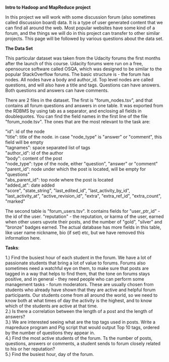 **Intro to Hadoop and MapReduce project**

In this project we will work with some discussion forum (also sometimes called discussion board) data. It is a type of user generated content that we can find all around the web. Most popular websites have some kind of a forum, and the things we will do in this project can transfer to other similar projects. This page will be followed by various questions about the data set. 

**The Data Set**

This particular dataset was taken from the Udacity forums the first months after the launch of this course. Udacity forums were run on a free, opensource software called OSQA, which was designed to be similar to the popular StackOverflow forums. The basic structure is - the forum has nodes. All nodes have a body and author_id. Top level nodes are called questions, and will also have a title and tags. Questions can have answers. Both questions and answers can have comments.


There are 2 files in the dataset. The first is "forum_nodes.tsv", and that contains all forum questions and answers in one table. It was exported from the RDBMS by using tab as a separator, and enclosing all fields in doublequotes.  You can find the field names in the first line of the file "forum_node.tsv". The ones that are the most relevant to the task are:

"id": id of the node\
"title": title of the node. in case "node_type" is "answer" or "comment", this field will be empty\
"tagnames": space separated list of tags\
"author_id": id of the author\
"body": content of the post\
"node_type": type of the node, either "question", "answer" or "comment"\
"parent_id": node under which the post is located, will be empty for "questions"\
"abs_parent_id": top node where the post is located\
"added_at": date added\
"score", "state_string",  "last_edited_id",   "last_activity_by_id",    "last_activity_at",
"active_revision_id",    "extra", "extra_ref_id",  "extra_count",   "marked"  

The second table is "forum_users.tsv". It contains fields for "user_ptr_id" - the id of the user. "reputation" - the reputation, or karma of the user, earned when other users upvote their posts, and the number of "gold", "silver" and "bronze" badges earned. The actual database has more fields in this table, like user name nickname, bio (if set) etc, but we have removed this information here.





**Tasks**:

1.) Find the busiest hour of each student in the forum. We have a lot of passionate students that bring a lot of value to forums. 
    Forums also sometimes need a watchful eye on them, to make sure that posts are tagged in a way that helps to find them, that 
    the tone on forums stays positive, and in general - they need people who can perform some management tasks - forum moderators. 
    These are usually chosen from students who already have shown that they are active and helpful forum participants. Our students 
    come from all around the world, so we need to know both at what times of day the activity is the highest, and to know which of 
    the students are active at that time.\
2.) Is there a correlation between the length of a post and the length of answers?\
3.) We are interested seeing what are the top tags used in posts. Write a mapreduce program and Pig script  that would output 
    Top 10 tags, ordered by the number of questions they appear in.\
4.) Find  the most active students of the forum. Ts the number of posts, questions, answers or comments, a student sends to forum closely related to his or her reputation?\
5.) Find the busiest hour, day of the forum.

 
